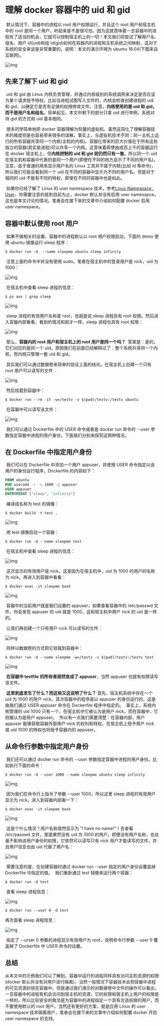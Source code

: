 # 理解 docker 容器中的 uid 和 gid

​	默认情况下，容器中的进程以 root 用户权限运行，并且这个 root 用户和宿主机中的 root 是同一个用户。听起来是不是很可怕，因为这就意味着一旦容器中的进程有了适当的机会，它就可以控制宿主机上的一切！本文我们将尝试了解用户名、组名、用户 id(uid)和组 id(gid)如何在容器内的进程和主机系统之间映射，这对于系统的安全来说是非常重要的。说明：本文的演示环境为 ubuntu 16.04(下图来自互联网)。

![img](https://images2018.cnblogs.com/blog/952033/201809/952033-20180909165237993-1211128179.png)

## 先来了解下 uid 和 gid

​	uid 和 gid 由 Linux 内核负责管理，并通过内核级别的系统调用来决定是否应该为某个请求授予特权。比如当进程试图写入文件时，内核会检查创建进程的 uid 和 gid，以确定它是否有足够的权限修改文件。注意，**内核使用的是 uid 和 gid，而不是用户名和组名**。简单起见，本文中剩下的部分只拿 uid 进行举例，系统对待 gid 的方式和 uid 基本相同。

​	很多同学简单地把 docker 容器理解为轻量的虚拟机，虽然这简化了理解容器技术的难度但是也容易带来很多的误解。事实上，与虚拟机技术不同：同一主机上运行的所有容器共享同一个内核(主机的内核)。容器化带来的巨大价值在于所有这些独立的容器(其实是进程)可以共享一个内核。这意味着即使由成百上千的容器运行在 docker 宿主机上，但**内核控制的 uid 和 gid 则仍然只有一套**。所以同一个 uid 在宿主机和容器中代表的是同一个用户(即便在不同的地方显示了不同的用户名)。
​	注意，由于普通的用来显示用户名的 Linux 工具并不属于内核(比如 id 等命令)，所以我们可能会看到同一个 uid 在不同的容器中显示为不同的用户名。但是对于相同的 uid 不能有不同的特权，即使在不同的容器中也是如此。

​	如果你已经了解了 Linux 的 user namespace 技术，参考[Linux Namespace : User](https://github.com/Youngpig1998/learning-linux/tree/master/workspace/namespace/user-namespace)，你需要注意的是到目前为止，docker 默认并没有启用 user namesapce，这也是本文讨论的情况。笔者会在接下来的文章中介绍如何配置 docker 启用 user namespace。

## 容器中默认使用 root 用户

​	如果不做相关的设置，容器中的进程默认以 root 用户权限启动，下面的 demo 使用 ubuntu 镜像运行 sleep 程序：

```shell
$ docker run -d  --name sleepme ubuntu sleep infinity
```

​	注意上面的命令中并没有使用 sudo。笔者在宿主机中的登录用户是 nick，uid 为 1000：

![img](https://images2018.cnblogs.com/blog/952033/201809/952033-20180909165415859-180873456.png)

​	在宿主机中查看 sleep 进程的信息：

```shell
$ ps aux | grep sleep
```

![img](https://images2018.cnblogs.com/blog/952033/201809/952033-20180909165448848-1919383427.png)

​	sleep 进程的有效用户名称是 root，也就是说 sleep 进程具有 root 权限。
​	然后进入容器内部看看，看到的情况和刚才一样，sleep 进程也具有 root 权限：

![img](https://images2018.cnblogs.com/blog/952033/201809/952033-20180909165523038-1426098151.png)

​	那么，**容器内的 root 用户和宿主机上的 root 用户是同一个吗？**
​	答案是：是的，它们对应的是同一个 uid。原因我们在前面已经解释过了：整个系统共享同一个内核，而内核只管理一套 uid 和 gid。

​	其实我们可以通过数据卷来简单的验证上面的结论。在宿主机上创建一个只有 root 用户可以读写的文件：

 ![img](https://images2018.cnblogs.com/blog/952033/201809/952033-20180909170054020-215204880.png)

​	然后挂载到容器中：

```shell
$ docker run --rm -it -w=/testv -v $(pwd)/testv:/testv ubuntu
```

​	在容器中可以读写该文件：

![img](https://images2018.cnblogs.com/blog/952033/201809/952033-20180909170136226-2009923481.png)

​	我们可以通过 Dockerfile 中的 USER 命令或者是 docker run 命令的 --user 参数指定容器中进程的用户身份。下面我们分别来探究这两种情况。

## 在 Dockerfile 中指定用户身份

​	我们可以在 Dockerfile 中添加一个用户 appuser，并使用 USER 命令指定以该用户的身份运行程序，Dockerfile 的内容如下：

```dockerfile
FROM ubuntu
RUN useradd -r -u 1000 -g appuser
USER appuser
ENTRYPOINT ["sleep", "infinity"]
```

​	编译成名称为 test 的镜像：

```shell
$ docker build -t test .
```

![img](https://images2018.cnblogs.com/blog/952033/201809/952033-20180909170232757-204151191.png)

​	用 test 镜像启动一个容器：

```shell
$ docker run -d --name sleepme test
```

​	在宿主机中查看 sleep 进程的信息：

![img](https://images2018.cnblogs.com/blog/952033/201809/952033-20180909170302676-537876370.png)

​	这次显示的有效用户是 nick，这是因为在宿主机中，uid 为 1000 的用户的名称为 nick。再进入到容器中看看：

```shell
$ docker exec -it sleepme bash
```

![img](https://images2018.cnblogs.com/blog/952033/201809/952033-20180909170330419-2118356053.png)

​	容器中的当前用户就是我们设置的 appuser，如果查看容器中的 /etc/passwd 文件，你会发现 appuser 的 uid 就是 1000，这和宿主机中用户 nick 的 uid 是一样的。

​	让我们再创建一个只有用户 nick 可以读写的文件：

![img](https://images2018.cnblogs.com/blog/952033/201809/952033-20180909170410957-537487670.png)

​	同样以数据卷的方式把它挂载到容器中：

```shell
$ docker run -d --name sleepme -w=/testv -v $(pwd)/testv:/testv test
```

![img](https://images2018.cnblogs.com/blog/952033/201809/952033-20180909170439586-187279477.png)

​	**在容器中 testfile 的所有者居然变成了 appuser**，当然 appuser 也就有权限读写该文件。

​	**这里到底发生了什么？而这些又这说明了什么？**
​	首先，宿主机系统中存在一个 uid 为 1000 的用户 nick。其次容器中的程序是以 appuser 的身份运行的，这是由我们通过 USER appuser 命令在 Dockerfile 程序中指定的。
​	事实上，系统内核管理的 uid 1000 只有一个，在宿主机中它被认为是用户 nick，而在容器中，它则被认为是用户 appuser。
​	所以有一点我们需要清楚：在容器内部，用户 appuser 能够获取容器外部用户 nick 的权利和特权。在宿主机上授予用户 nick 或 uid 1000 的特权也将授予容器内的 appuser。



## 从命令行参数中指定用户身份

​	我们还可以通过 docker run 命令的 --user 参数指定容器中进程的用户身份。比如执行下面的命令：

```shell
$ docker run -d --user 1000 --name sleepme ubuntu sleep infinity
```

![img](https://images2018.cnblogs.com/blog/952033/201809/952033-20180909170544518-440505334.png)

​	因为我们在命令行上指令了参数 --user 1000，所以这里 sleep 进程的有效用户显示为 nick。进入到容器内部看一下：

```shell
$ docker exec -it sleepme bash
```

![img](https://images2018.cnblogs.com/blog/952033/201809/952033-20180909170613560-27843544.png)

​	这是个什么情况？用户名称居然显示为 "I have no name!"！去查看 /etc/passwd 文件，里面果然没有 uid 为 1000 的用户。即便没有用户名称，也丝毫不影响该用户身份的权限，它依然可以读写只有 nick 用户才能读写的文件，并且用户信息也由 uid 代替了用户名：

![img](https://images2018.cnblogs.com/blog/952033/201809/952033-20180909170645221-1651017494.png)

​	需要注意的是，在创建容器时通过 docker run --user 指定的用户身份会覆盖掉 Dockerfile 中指定的值。
​	我们重新通过 test 镜像来运行两个容器：

```shell
$ docker run -d test
```

​	查看 sleep 进程信息：

![img](https://images2018.cnblogs.com/blog/952033/201809/952033-20180909170718742-891860372.png)

```shell
$ docker run --user 0 -d test
```

再次查看 sleep 进程信息：

![img](https://images2018.cnblogs.com/blog/952033/201809/952033-20180909170758965-2026523005.png)

​	指定了 --urser 0 参数的进程显示有效用户为 root，说明命令行参数 --user 0 覆盖掉了 Dockerfile 中 USER 命令的设置。

## 总结

​	从本文中的示例我们可以了解到，容器中运行的进程同样具有访问主机资源的权限(docker 默认并没有对用户进行隔离)，当然一般情况下容器技术会把容器中进程的可见资源封锁在容器中。但是通过我们演示的对数据卷中文件的操作可以看出，一旦容器中的进程有机会访问到宿主机的资源，它的权限和宿主机上用户的权限是一样的。所以比较安全的做法是为容器中的进程指定一个具有合适权限的用户，而不要使用默认的 root 用户。当然还有更好的方案，就是应用 Linux 的 user namespace 技术隔离用户，笔者会在接下来的文章中介绍如何配置 docker 开启 user namespace 的支持。

